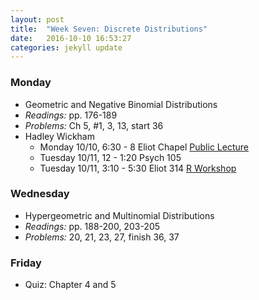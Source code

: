 ```yaml
---
layout: post
title:  "Week Seven: Discrete Distributions"
date:   2016-10-10 16:53:27
categories: jekyll update
---
```


### Monday  
- Geometric and Negative Binomial Distributions
- *Readings:* pp. 176-189
- *Problems:* Ch 5, #1, 3, 13, start 36
- Hadley Wickham
    - Monday 10/10, 6:30 - 8 Eliot Chapel [Public Lecture](http://events.reed.edu/event/hadley_wickham_lecture#.V_LNFdy5JXk)
    - Tuesday 10/11, 12 - 1:20 Psych 105
    - Tuesday 10/11, 3:10 - 5:30 Eliot 314 [R Workshop](http://events.reed.edu/event/hadley_wickham_workshop#.V_LNFNy5JXk)

### Wednesday  
- Hypergeometric and Multinomial Distributions
- *Readings:* pp. 188-200, 203-205
- *Problems:* 20, 21, 23, 27, finish 36, 37

### Friday  
- Quiz: Chapter 4 and 5
